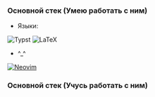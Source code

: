 ### Основной стек (Умею работать с ним)
- Языки:

![Typst](https://img.shields.io/badge/typst-%23239dad.svg?style=plastic&logo=typst&logoColor=white) ![LaTeX](https://img.shields.io/badge/latex-%23008080.svg?style=plastic&logo=latex&logoColor=white)
- ^\_^

[![Neovim](https://img.shields.io/badge/Neovim-57A143?logo=neovim&logoColor=fff)](#)

### Основной стек (Учусь работать с ним)
